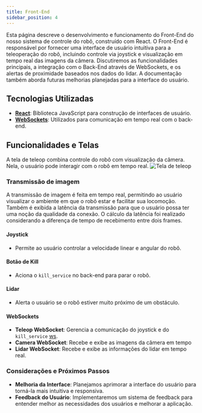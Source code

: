 ```yaml
---
title: Front-End
sidebar_position: 4
---
```


Esta página descreve o desenvolvimento e funcionamento do Front-End do nosso sistema de controle do robô, construído com React. O Front-End é responsável por fornecer uma interface de usuário intuitiva para a teleoperação do robô, incluindo controle via joystick e visualização em tempo real das imagens da câmera. Discutiremos as funcionalidades principais, a integração com o Back-End através de WebSockets, e os alertas de proximidade baseados nos dados do lidar. A documentação também aborda futuras melhorias planejadas para a interface do usuário.

## Tecnologias Utilizadas

- [**React**](https://react.dev/): Biblioteca JavaScript para construção de interfaces de usuário.
- [**WebSockets**](https://developer.mozilla.org/en-US/docs/Web/API/WebSockets_API): Utilizados para comunicação em tempo real com o back-end.

## Funcionalidades e Telas

A tela de teleop combina controle do robô com visualização da câmera. Nela, o usuário pode interagir com o robô em tempo real.
![Tela de teleop](/img/screenshot-frontend-teleop.png)

### Transmissão de imagem

A transmissão de imagem é feita em tempo real, permitindo ao usuário visualizar o ambiente em que o robô estar e facilitar sua locomoção. Também é exibida a latência da transmissão para que o usuário possa ter uma noção da qualidade da conexão. O cálculo da latência foi realizado considerando a diferença de tempo de recebimento entre dois frames. 

#### Joystick

- Permite ao usuário controlar a velocidade linear e angular do robô.

#### Botão de Kill

- Aciona o `kill_service` no back-end para parar o robô.

#### Lidar

- Alerta o usuário se o robô estiver muito próximo de um obstáculo.

#### WebSockets

- **Teleop WebSocket**: Gerencia a comunicação do joystick e do `kill_service` [ws](https://github.com/websockets/ws).
- **Camera WebSocket**: Recebe e exibe as imagens da câmera em tempo
- **Lidar WebSocket**: Recebe e exibe as informações do lidar em tempo real.

### Considerações e Próximos Passos

- **Melhoria da Interface**: Planejamos aprimorar a interface do usuário para torná-la mais intuitiva e responsiva.
- **Feedback do Usuário**: Implementaremos um sistema de feedback para entender melhor as necessidades dos usuários e melhorar a aplicação.
